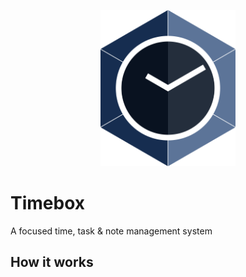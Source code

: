 <p align="center">
  <img src=".github/logo.svg" alt="Timebox" height="250">
</p>

# Timebox

A focused time, task &amp; note management system

## How it works
